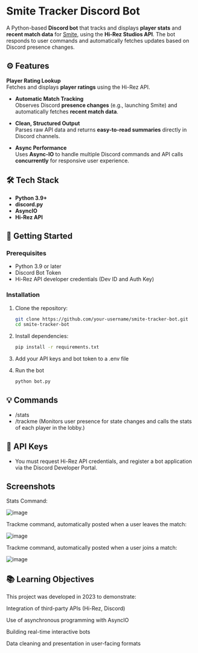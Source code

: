 # Smite Tracker Discord Bot

A Python-based **Discord bot** that tracks and displays **player stats** and **recent match data** for [Smite](https://www.smitegame.com/), using the **Hi-Rez Studios API**. The bot responds to user commands and automatically fetches updates based on Discord presence changes.

## ⚙️ Features

 **Player Rating Lookup**  
  Fetches and displays **player ratings** using the Hi-Rez API.

-  **Automatic Match Tracking**  
  Observes Discord **presence changes** (e.g., launching Smite) and automatically fetches **recent match data**.

-  **Clean, Structured Output**  
  Parses raw API data and returns **easy-to-read summaries** directly in Discord channels.

-  **Async Performance**  
  Uses **Async-IO** to handle multiple Discord commands and API calls **concurrently** for responsive user experience.

## 🛠 Tech Stack

- **Python 3.9+**
- **discord.py**
- **AsyncIO**
- **Hi-Rez API**

## 🚀 Getting Started

### Prerequisites

- Python 3.9 or later
- Discord Bot Token
- Hi-Rez API developer credentials (Dev ID and Auth Key)

### Installation

1. Clone the repository:
   ```bash
   git clone https://github.com/your-username/smite-tracker-bot.git
   cd smite-tracker-bot

2. Install dependencies:
   ```bash
   pip install -r requirements.txt

3. Add your API keys and bot token to a .env file

4. Run the bot
   ```bash
   python bot.py
   
## 💡 Commands

- /stats <username>
- /trackme <username> (Monitors user presence for state changes and calls the stats of each player in the lobby.)

## 🔐 API Keys

- You must request Hi-Rez API credentials, and register a bot application via the Discord Developer Portal.

## Screenshots
Stats Command:

![image](https://github.com/user-attachments/assets/0801ac79-ab60-4775-91ab-0275b0974cfc)

Trackme command, automatically posted when a user leaves the match:

![image](https://github.com/user-attachments/assets/fffc0b1d-4270-465e-90a2-4c212f7b2416)

Trackme command, automatically posted when a user joins a match:

![image](https://github.com/user-attachments/assets/5da73fc0-1b8a-48a2-ba98-9504879ffd78)

## 📚 Learning Objectives

This project was developed in 2023 to demonstrate:

Integration of third-party APIs (Hi-Rez, Discord)

Use of asynchronous programming with AsyncIO

Building real-time interactive bots

Data cleaning and presentation in user-facing formats

